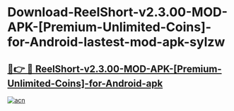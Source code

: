 # Download-ReelShort-v2.3.00-MOD-APK-[Premium-Unlimited-Coins]-for-Android-lastest-mod-apk-sylzw

<h2><a href="https://apkcomod.com?title=ReelShort-v2.3.00-MOD-APK-[Premium-Unlimited-Coins]-for-Android">🔗👉 🔴 ReelShort-v2.3.00-MOD-APK-[Premium-Unlimited-Coins]-for-Android-apk </a></h2>

[![acn](https://github.com/user-attachments/assets/0f9c940e-d8b0-45ae-aac7-cd30a18b3e1c)](https://apkcomod.com?title=ReelShort-v2.3.00-MOD-APK-[Premium-Unlimited-Coins]-for-Android)

